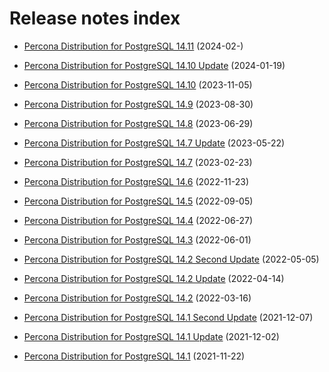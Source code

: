 # Release notes index

* [Percona Distribution for PostgreSQL 14.11](release-notes-v14.11.md) (2024-02-)

* [Percona Distribution for PostgreSQL 14.10 Update](release-notes-v14.10.upd.md) (2024-01-19)

* [Percona Distribution for PostgreSQL 14.10](release-notes-v14.10.md) (2023-11-05)

* [Percona Distribution for PostgreSQL 14.9](release-notes-v14.9.md) (2023-08-30)

* [Percona Distribution for PostgreSQL 14.8](release-notes-v14.8.md) (2023-06-29)

* [Percona Distribution for PostgreSQL 14.7 Update](release-notes-v14.7.upd.md) (2023-05-22)

* [Percona Distribution for PostgreSQL 14.7](release-notes-v14.7.md) (2023-02-23)

* [Percona Distribution for PostgreSQL 14.6](release-notes-v14.6.md) (2022-11-23)

* [Percona Distribution for PostgreSQL 14.5](release-notes-v14.5.md) (2022-09-05)

* [Percona Distribution for PostgreSQL 14.4](release-notes-v14.4.md) (2022-06-27)

* [Percona Distribution for PostgreSQL 14.3](release-notes-v14.3.md) (2022-06-01)

* [Percona Distribution for PostgreSQL 14.2 Second Update](release-notes-v14.2.upd2.md) (2022-05-05)

* [Percona Distribution for PostgreSQL 14.2 Update](release-notes-v14.2.upd.md) (2022-04-14)

* [Percona Distribution for PostgreSQL 14.2](release-notes-v14.2.md) (2022-03-16)

* [Percona Distribution for PostgreSQL 14.1 Second Update](release-notes-v14.1.upd2.md) (2021-12-07)

* [Percona Distribution for PostgreSQL 14.1 Update](release-notes-v14.1.upd.md) (2021-12-02)

* [Percona Distribution for PostgreSQL 14.1](release-notes-v14.1.md) (2021-11-22)